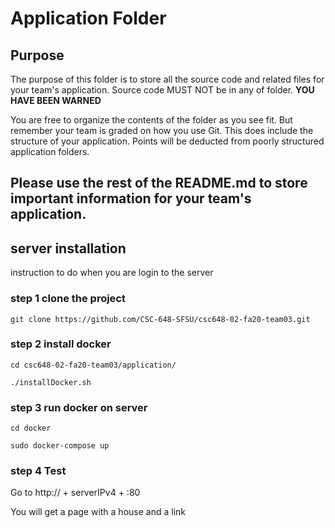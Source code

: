 # Application Folder

## Purpose

The purpose of this folder is to store all the source code and related files for your team's application. Source code MUST NOT be in any of folder. <strong>YOU HAVE BEEN WARNED</strong>

You are free to organize the contents of the folder as you see fit. But remember your team is graded on how you use Git. This does include the structure of your application. Points will be deducted from poorly structured application folders.

## Please use the rest of the README.md to store important information for your team's application.


## server installation

instruction to do when you are login to the server

### step 1 clone the project

    git clone https://github.com/CSC-648-SFSU/csc648-02-fa20-team03.git

### step 2 install docker

    cd csc648-02-fa20-team03/application/

    ./installDocker.sh

### step 3 run docker on server

    cd docker

    sudo docker-compose up

### step 4 Test

Go to http:// + serverIPv4 + :80

You will get a page with a house and a link